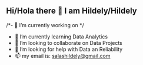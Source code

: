 ## Hi/Hola there 👋 I am **Hildely/Hildely** 

/*- 🔭 I’m currently working on */
- 🌱 I’m currently learning Data Analytics
- 👯 I’m looking to collaborate on Data Projects
- 🤔 I’m looking for help with Data an Reliability
- 📫 my email is: salashildely@gmail.com
